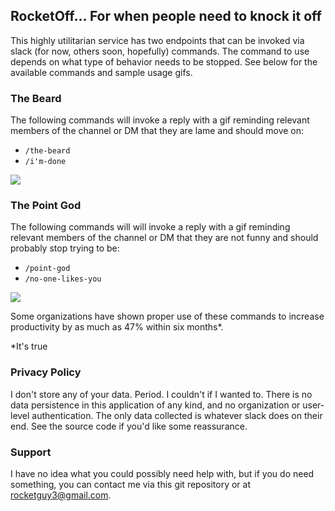 ## RocketOff... For when people need to knock it off
This highly utilitarian service has two endpoints that can be invoked via slack (for now, others soon, hopefully) commands. The command to use depends on what type of behavior needs to be stopped. See below for the available commands and sample usage gifs.

### The Beard
The following commands will invoke a reply with a gif reminding relevant members of the channel or DM that they are lame and should move on:
- `/the-beard`
- `/i'm-done`

![](https://i.imgur.com/fksL6ee.gif)


### The Point God
The following commands will will invoke a reply with a gif reminding relevant members of the channel or DM that they are not funny and should probably stop trying to be:
- `/point-god`
- `/no-one-likes-you`

![](https://i.imgur.com/EeLpHJr.gif)

Some organizations have shown proper use of these commands to increase productivity by as much as 47% within six months*.

\*It's true

### Privacy Policy
I don't store any of your data. Period. I couldn't if I wanted to. There is no data persistence in this application of any kind, and no organization or user-level authentication. The only data collected is whatever slack does on their end. See the source code if you'd like some reassurance.

### Support
I have no idea what you could possibly need help with, but if you do need something, you can contact me via this git repository or at rocketguy3@gmail.com.
